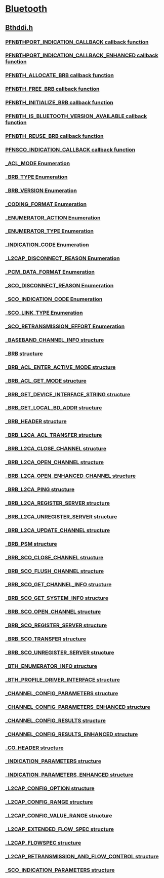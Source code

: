# [Bluetooth](../_bltooth/index.md)
## [Bthddi.h](index.md)
### [PFNBTHPORT_INDICATION_CALLBACK callback function](../bthddi/nc-bthddi-pfnbthport_indication_callback.md)
### [PFNBTHPORT_INDICATION_CALLBACK_ENHANCED callback function](../bthddi/nc-bthddi-pfnbthport_indication_callback_enhanced.md)
### [PFNBTH_ALLOCATE_BRB callback function](../bthddi/nc-bthddi-pfnbth_allocate_brb.md)
### [PFNBTH_FREE_BRB callback function](../bthddi/nc-bthddi-pfnbth_free_brb.md)
### [PFNBTH_INITIALIZE_BRB callback function](../bthddi/nc-bthddi-pfnbth_initialize_brb.md)
### [PFNBTH_IS_BLUETOOTH_VERSION_AVAILABLE callback function](../bthddi/nc-bthddi-pfnbth_is_bluetooth_version_available.md)
### [PFNBTH_REUSE_BRB callback function](../bthddi/nc-bthddi-pfnbth_reuse_brb.md)
### [PFNSCO_INDICATION_CALLBACK callback function](../bthddi/nc-bthddi-pfnsco_indication_callback.md)
### [_ACL_MODE Enumeration](../bthddi/ne-bthddi-_acl_mode.md)
### [_BRB_TYPE Enumeration](../bthddi/ne-bthddi-_brb_type.md)
### [_BRB_VERSION Enumeration](../bthddi/ne-bthddi-_brb_version.md)
### [_CODING_FORMAT Enumeration](../bthddi/ne-bthddi-_coding_format.md)
### [_ENUMERATOR_ACTION Enumeration](../bthddi/ne-bthddi-_enumerator_action.md)
### [_ENUMERATOR_TYPE Enumeration](../bthddi/ne-bthddi-_enumerator_type.md)
### [_INDICATION_CODE Enumeration](../bthddi/ne-bthddi-_indication_code.md)
### [_L2CAP_DISCONNECT_REASON Enumeration](../bthddi/ne-bthddi-_l2cap_disconnect_reason.md)
### [_PCM_DATA_FORMAT Enumeration](../bthddi/ne-bthddi-_pcm_data_format.md)
### [_SCO_DISCONNECT_REASON Enumeration](../bthddi/ne-bthddi-_sco_disconnect_reason.md)
### [_SCO_INDICATION_CODE Enumeration](../bthddi/ne-bthddi-_sco_indication_code.md)
### [_SCO_LINK_TYPE Enumeration](../bthddi/ne-bthddi-_sco_link_type.md)
### [_SCO_RETRANSMISSION_EFFORT Enumeration](../bthddi/ne-bthddi-_sco_retransmission_effort.md)
### [_BASEBAND_CHANNEL_INFO structure](../bthddi/ns-bthddi-_baseband_channel_info.md)
### [_BRB structure](../bthddi/ns-bthddi-_brb.md)
### [_BRB_ACL_ENTER_ACTIVE_MODE structure](../bthddi/ns-bthddi-_brb_acl_enter_active_mode.md)
### [_BRB_ACL_GET_MODE structure](../bthddi/ns-bthddi-_brb_acl_get_mode.md)
### [_BRB_GET_DEVICE_INTERFACE_STRING structure](../bthddi/ns-bthddi-_brb_get_device_interface_string.md)
### [_BRB_GET_LOCAL_BD_ADDR structure](../bthddi/ns-bthddi-_brb_get_local_bd_addr.md)
### [_BRB_HEADER structure](../bthddi/ns-bthddi-_brb_header.md)
### [_BRB_L2CA_ACL_TRANSFER structure](../bthddi/ns-bthddi-_brb_l2ca_acl_transfer.md)
### [_BRB_L2CA_CLOSE_CHANNEL structure](../bthddi/ns-bthddi-_brb_l2ca_close_channel.md)
### [_BRB_L2CA_OPEN_CHANNEL structure](../bthddi/ns-bthddi-_brb_l2ca_open_channel.md)
### [_BRB_L2CA_OPEN_ENHANCED_CHANNEL structure](../bthddi/ns-bthddi-_brb_l2ca_open_enhanced_channel.md)
### [_BRB_L2CA_PING structure](../bthddi/ns-bthddi-_brb_l2ca_ping.md)
### [_BRB_L2CA_REGISTER_SERVER structure](../bthddi/ns-bthddi-_brb_l2ca_register_server.md)
### [_BRB_L2CA_UNREGISTER_SERVER structure](../bthddi/ns-bthddi-_brb_l2ca_unregister_server.md)
### [_BRB_L2CA_UPDATE_CHANNEL structure](../bthddi/ns-bthddi-_brb_l2ca_update_channel.md)
### [_BRB_PSM structure](../bthddi/ns-bthddi-_brb_psm.md)
### [_BRB_SCO_CLOSE_CHANNEL structure](../bthddi/ns-bthddi-_brb_sco_close_channel.md)
### [_BRB_SCO_FLUSH_CHANNEL structure](../bthddi/ns-bthddi-_brb_sco_flush_channel.md)
### [_BRB_SCO_GET_CHANNEL_INFO structure](../bthddi/ns-bthddi-_brb_sco_get_channel_info.md)
### [_BRB_SCO_GET_SYSTEM_INFO structure](../bthddi/ns-bthddi-_brb_sco_get_system_info.md)
### [_BRB_SCO_OPEN_CHANNEL structure](../bthddi/ns-bthddi-_brb_sco_open_channel.md)
### [_BRB_SCO_REGISTER_SERVER structure](../bthddi/ns-bthddi-_brb_sco_register_server.md)
### [_BRB_SCO_TRANSFER structure](../bthddi/ns-bthddi-_brb_sco_transfer.md)
### [_BRB_SCO_UNREGISTER_SERVER structure](../bthddi/ns-bthddi-_brb_sco_unregister_server.md)
### [_BTH_ENUMERATOR_INFO structure](../bthddi/ns-bthddi-_bth_enumerator_info.md)
### [_BTH_PROFILE_DRIVER_INTERFACE structure](../bthddi/ns-bthddi-_bth_profile_driver_interface.md)
### [_CHANNEL_CONFIG_PARAMETERS structure](../bthddi/ns-bthddi-_channel_config_parameters.md)
### [_CHANNEL_CONFIG_PARAMETERS_ENHANCED structure](../bthddi/ns-bthddi-_channel_config_parameters_enhanced.md)
### [_CHANNEL_CONFIG_RESULTS structure](../bthddi/ns-bthddi-_channel_config_results.md)
### [_CHANNEL_CONFIG_RESULTS_ENHANCED structure](../bthddi/ns-bthddi-_channel_config_results_enhanced.md)
### [_CO_HEADER structure](../bthddi/ns-bthddi-_co_header.md)
### [_INDICATION_PARAMETERS structure](../bthddi/ns-bthddi-_indication_parameters.md)
### [_INDICATION_PARAMETERS_ENHANCED structure](../bthddi/ns-bthddi-_indication_parameters_enhanced.md)
### [_L2CAP_CONFIG_OPTION structure](../bthddi/ns-bthddi-_l2cap_config_option.md)
### [_L2CAP_CONFIG_RANGE structure](../bthddi/ns-bthddi-_l2cap_config_range.md)
### [_L2CAP_CONFIG_VALUE_RANGE structure](../bthddi/ns-bthddi-_l2cap_config_value_range.md)
### [_L2CAP_EXTENDED_FLOW_SPEC structure](../bthddi/ns-bthddi-_l2cap_extended_flow_spec.md)
### [_L2CAP_FLOWSPEC structure](../bthddi/ns-bthddi-_l2cap_flowspec.md)
### [_L2CAP_RETRANSMISSION_AND_FLOW_CONTROL structure](../bthddi/ns-bthddi-_l2cap_retransmission_and_flow_control.md)
### [_SCO_INDICATION_PARAMETERS structure](../bthddi/ns-bthddi-_sco_indication_parameters.md)
